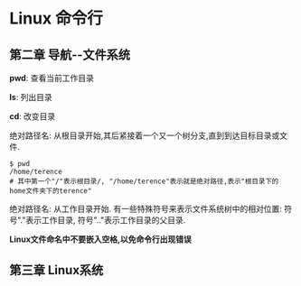 # Linux  命令行

## 第二章 导航--文件系统
**pwd**: 查看当前工作目录

**ls**: 列出目录

**cd**: 改变目录

绝对路径名: 从根目录开始,其后紧接着一个又一个树分支,直到到达目标目录或文件.

```
$ pwd
/home/terence
# 其中第一个"/"表示根目录/, "/home/terence"表示就是绝对路径,表示"根目录下的home文件夹下的terence"
```

绝对路径名:  从工作目录开始. 有一些特殊符号来表示文件系统树中的相对位置: 符号"."表示工作目录, 符号".."表示工作目录的父目录.

**Linux文件命名中不要嵌入空格,以免命令行出现错误**



## 第三章 Linux系统

